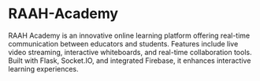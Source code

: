 # RAAH-Academy
RAAH Academy is an innovative online learning platform offering real-time communication between educators and students. Features include live video streaming, interactive whiteboards, and real-time collaboration tools. Built with Flask, Socket.IO, and integrated Firebase, it enhances interactive learning experiences.
